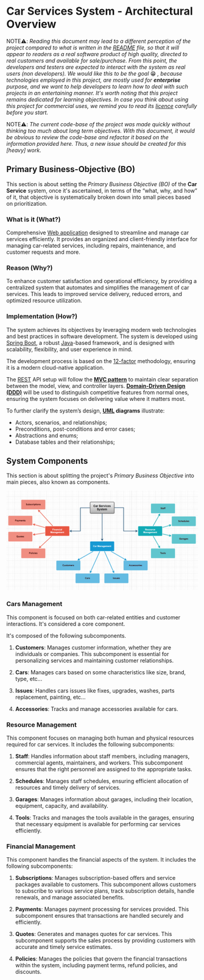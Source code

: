 # Car Services System - Architectural Overview

NOTE⚠️: _Reading this document may lead to a different perception of the project compared to what is written in the [README](../../README.md) file, so that it will appear to readers as a real software product of high quality, directed to real customers and available for sale/purchase. From this point, the developers and testers are expected to interact with the system as real users (non developers). We would like this to be the goal_ 😁 _, because technologies employed in this project, are mostly used for **enterprise** purpose, and we want to help developers to learn how to deal with such projects in an entertaining manner. It's worth noting that this project remains dedicated for learning objectives. In case you think about using this project for commercial uses, we remind you to read its [licence](../../LICENSE) carefully before you start._

NOTE⚠️: _The current code-base of the project was made quickly without thinking too much about long term objectives. With this document, it would be obvious to review the code-base and refactor it based on the information provided here. Thus, a new issue should be created for this [heavy] work._

## Primary Business-Objective (BO)

This section is about setting the _Primary Business Objective (BO)_ of the **Car Service** system, once it's ascertained, in terms of the “what, why, and how” of it, that objective is systematically broken down into small pieces based on prioritization.

### What is it (What?)

Comprehensive [Web application](https://en.wikipedia.org/wiki/Web_application) designed to streamline and manage car services efficiently. It provides an organized and client-friendly interface for managing car-related services, including repairs, maintenance, and customer requests and more.

### Reason (Why?)

To enhance customer satisfaction and operational efficiency, by providing a centralized system that automates and simplifies the management of car services. This leads to improved service delivery, reduced errors, and optimized resource utilization.

### Implementation (How?)

The system achieves its objectives by leveraging modern web technologies and best practices in software development. The system is developed using [Spring Boot](https://spring.io/projects/spring-boot), a robust [Java](https://www.java.com/en/download/help/whatis_java.html)-based framework, and is designed with scalability, flexibility, and user experience in mind.

The development process is based on the [12-factor](https://12factor.net/) methodology, ensuring it is a modern cloud-native application.

The [REST](https://restfulapi.net/) API setup will follow the [**MVC pattern**](https://en.wikipedia.org/wiki/Model%E2%80%93view%E2%80%93controller) to maintain clear separation between the model, view, and controller layers. [**Domain-Driven Design (DDD)**](https://en.wikipedia.org/wiki/Domain-driven_design) will be used to distinguish competitive features from normal ones, ensuring the system focuses on delivering value where it matters most.

To further clarify the system’s design, **[UML](https://en.wikipedia.org/wiki/Unified_Modeling_Language) diagrams** illustrate:
- Actors, scenarios, and relationships;
- Preconditions, post-conditions and error cases;
- Abstractions and enums;
- Database tables and their relationships;

## System Components

This section is about splitting the project's _Primary Business Objective_ into main pieces, also known as components.

![overview.png](../images/architecture/overview.png)

### Cars Management

This component is focused on both car-related entities and customer interactions. It's considered a core component.

It's composed of the following subcomponents.

1. **Customers**: Manages customer information, whether they are individuals or companies. This subcomponent is essential for personalizing services and maintaining customer relationships.


2. **Cars**: Manages cars based on some characteristics like size, brand, type, etc...


3. **Issues**: Handles cars issues like fixes, upgrades, washes, parts replacement, painting, etc...


4. **Accessories**: Tracks and manage accessories available for cars.

### Resource Management

This component focuses on managing both human and physical resources required for car services. It includes the following subcomponents:

1. **Staff**: Handles information about staff members, including managers, commercial agents, maintainers, and workers. This subcomponent ensures that the right personnel are assigned to the appropriate tasks.


2. **Schedules**: Manages staff schedules, ensuring efficient allocation of resources and timely delivery of services.


3. **Garages**: Manages information about garages, including their location, equipment, capacity, and availability.


4. **Tools**: Tracks and manages the tools available in the garages, ensuring that necessary equipment is available for performing car services efficiently.

### Financial Management

This component handles the financial aspects of the system. It includes the following subcomponents:

1. **Subscriptions**: Manages subscription-based offers and service packages available to customers. This subcomponent allows customers to subscribe to various service plans, track subscription details, handle renewals, and manage associated benefits.


2. **Payments**: Manages payment processing for services provided. This subcomponent ensures that transactions are handled securely and efficiently.


3. **Quotes**: Generates and manages quotes for car services. This subcomponent supports the sales process by providing customers with accurate and timely service estimates.


4. **Policies**: Manages the policies that govern the financial transactions within the system, including payment terms, refund policies, and discounts.

